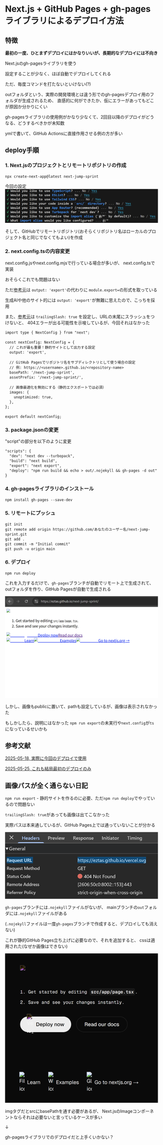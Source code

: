 # Next.js + GitHub Pages + gh-pagesライブラリによるデプロイ方法

## 特徴

**最初の一度、ひとまずデプロイにはかなりいいが、長期的なデプロイには不向き**

Next.jsのgh-pagesライブラリを使う

設定することが少なく、ほぼ自動でデプロイしてくれる

ただ、毎度コマンドを打たないといけない(?)

outフォルダという、実際の開発環境とは違う形でのgh-pagesデプロイ用のフォルダが生成されるため、
直感的に何ができたか、仮にエラーがあってもどこが原因か分かりにくい

gh-pagesライブラリの使用例がかなり少なくて、2回目以降のデプロイがどうなる、どうするべきかが未知数

ymlで書いて、GitHub Actionsに直接作用させる例の方が多い

## deploy手順

### 1. Next.jsのプロジェクトとリモートリポジトリの作成
```
npx create-next-app@latest next-jump-sprint
```

今回の設定
![alt text](Nextjs_init.png)

そして、GitHubでリモートリポジトリ(おそらくリポジトリ名はローカルのプロジェクト名と同じでなくてもよい)を作成

### 2. next.config.tsの内容変更

next.config.jsやnext.config.mjsで行っている場合が多いが、
next.config.tsで実装

おそらくこれでも問題はない

ただ[参考元](https://ar-aca.tech/posts/nextjs-portfolio-deploy-github-pages/)は
`output: 'export'`の代わりに
`module.export=`の形式を取っている

生成AIや他のサイト的には
`output: 'export'`が無難に思えたので、こっちを採用

また、[参考元](https://ar-aca.tech/posts/nextjs-portfolio-deploy-github-pages/)は
`trailingSlash: true` を設定し、URLの末尾にスラッシュをつけないと、
404エラーが出る可能性を示唆しているが、今回それはなかった

```
import type { NextConfig } from "next";

const nextConfig: NextConfig = {
  // これが最も重要！静的サイトとして出力する設定
  output: 'export',

  // GitHub Pagesでリポジトリ名をサブディレクトリとして使う場合の設定
  // 例: https://<username>.github.io/<repository-name>
  basePath: '/next-jump-sprint',
  assetPrefix: '/next-jump-sprint/',

  // 画像最適化を無効にする（静的エクスポートでは必須）
  images: {
    unoptimized: true,
  },
};

export default nextConfig;
```

### 3. package.jsonの変更

"script"の部分を以下のように変更

```
"scripts": {
  "dev": "next dev --turbopack",
  "build": "next build",
  "export": "next export",
  "deploy": "npm run build && echo > out/.nojekyll && gh-pages -d out"
}
```

### 4. gh-pagesライブラリのインストール

`npm install gh-pages --save-dev`

### 5. リモートにプッシュ

```
git init
git remote add origin https://github.com/あなたのユーザー名/next-jump-sprint.git
git add .
git commit -m "Initial commit"
git push -u origin main
```

### 6. デプロイ

`npm run deploy`

これを入力するだけで、`gh-pages`ブランチが自動でリモート上で生成されて、
outフォルダを作り、GitHub Pagesが自動で生成される

![alt text](gh-pages.png)

しかし、画像もpublicに置いて、pathも設定しているが、画像は表示されなかった

もしかしたら、説明にはなかった
`npm run export`の未実行や`next.config`が`ts`になっているせいかも

## 参考文献

[2025-05-18, 実際に今回のデプロイで使用](https://ar-aca.tech/posts/nextjs-portfolio-deploy-github-pages/)

[2025-05-25, これも結局最初のデプロイのみ](https://qiita.com/kaibadash@github/items/eee0028fe7c1c85dc328)

## 画像パスが全く通らない日記

`npm run export` - 静的サイトを作るのに必要、ただ`npm run deploy`でやっているので問題ない

`trailingSlash: true`があっても画像は出てこなかった

実際パスは本来通しているが、GitHub Pages上では通っていないことが分かる

![alt text](image-path-network.png)

`gh-pages`ブランチには`.nojekyll`ファイルがないが、
mainブランチの`out`フォルダには`.nojekyll`ファイルがある

(`.nojekyll`ファイルは一度`gh-pages`ブランチで作成すると、デプロイしても消えない)

これが静的GitHub Pages立ち上げに必要なので、それを追加すると、
cssは適用された(なぜか画像はできない)

![alt text](nojekyll_css.png)

imgタグだとsrcにbasePathを通す必要があるが、
Next.jsのImageコンポーネントならそれは必要ないと言っているケースが多い

↓

gh-pagesライブラリでのデプロイだと上手くいかない？
